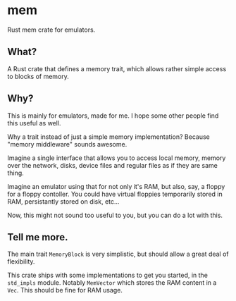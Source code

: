 # mem

Rust mem crate for emulators.

## What?

A Rust crate that defines a memory trait, which allows rather simple access to blocks of memory.

## Why?

This is mainly for emulators, made for me. I hope some other people find this useful as well.

Why a trait instead of just a simple memory implementation? Because "memory middleware" sounds awesome.

Imagine a single interface that allows you to access local memory, memory over the network, disks, device files and regular files as if they are same thing.

Imagine an emulator using that for not only it's RAM, but also, say, a floppy for a floppy contoller. You could have virtual floppies temporarily stored in RAM, persistantly stored on disk, etc...

Now, this might not sound too useful to you, but you can do a lot with this.

## Tell me more.

The main trait `MemoryBlock` is very simplistic, but should allow a great deal of flexibility.

This crate ships with some implementations to get you started, in the `std_impls` module. Notably `MemVector` which stores the RAM content in a `Vec`. This should be fine for RAM usage.